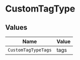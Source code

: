 # CustomTagType


## Values

| Name                | Value               |
| ------------------- | ------------------- |
| `CustomTagTypeTags` | tags                |